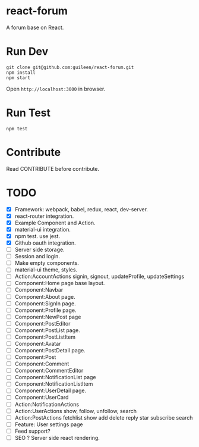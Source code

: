 # react-forum
A forum base on React.

# Run Dev

```
git clone git@github.com:guileen/react-forum.git
npm install
npm start
```
Open `http://localhost:3000` in browser.

# Run Test

```
npm test
```

# Contribute
Read CONTRIBUTE before contribute.


# TODO
- [x] Framework: webpack, babel, redux, react, dev-server.
- [x] react-router integration.
- [x] Example Component and Action.
- [x] material-ui integration.
- [x] npm test. use jest.
- [x] Github oauth integration.
- [ ] Server side storage.
- [ ] Session and login.
- [ ] Make empty components.
- [ ] material-ui theme, styles.
- [ ] Action:AccountActions  signin, signout, updateProfile, updateSettings
- [ ] Component:Home page base layout.
- [ ] Component:Navbar
- [ ] Component:About page.
- [ ] Component:SignIn page.
- [ ] Component:Profile page.
- [ ] Component:NewPost page
- [ ] Component:PostEditor
- [ ] Component:PostList page.
- [ ] Component:PostListItem
- [ ] Component:Avatar
- [ ] Component:PostDetail page.
- [ ] Component:Post
- [ ] Component:Comment
- [ ] Component:CommentEditor
- [ ] Component:NotificationList page
- [ ] Component:NotificationListItem
- [ ] Component:UserDetail page.
- [ ] Component:UserCard
- [ ] Action:NotificationActions
- [ ] Action:UserActions    show, follow, unfollow, search
- [ ] Action:PostActions    fetchlist show add delete reply  star  subscribe search
- [ ] Feature: User settings page
- [ ] Feed support?
- [ ] SEO ? Server side react rendering.
